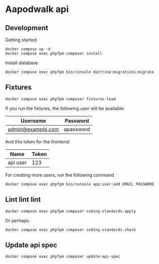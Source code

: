 # Aapodwalk api

## Development

Getting started:

```shell
docker compose up -d
docker compose exec phpfpm composer install
```

Install database

```shell
docker compose exec phpfpm bin/console doctrine:migrations:migrate
```

## Fixtures

```shell
docker compose exec phpfpm composer fixtures-load
```

If you run the fixtures, the following user will be available:

| Username            | Password    |
|---------------------|-------------|
| admin@example.com    | apassword   |

And this token for the frontend:

| Name     | Token  |
|----------|--------|
| api user | 123    |

For creating more users, run the following command

```shell
docker compose exec phpfpm bin/console app:user:add EMAIL PASSWORD
```

## Lint lint lint
```shell
docker compose exec phpfpm composer coding-standards-apply
```

Or perhaps:

```shell
docker compose exec phpfpm composer coding-standards-check
```

## Update api spec

```shell
docker compose exec phpfpm composer update-api-spec
```
